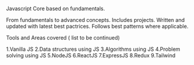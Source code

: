 Javascript Core based on fundamentals.

From fundamentals to advanced concepts.
Includes projects.
Written and updated with latest best pactrices.
Follows best patterns where applicable.

Tools and Areas covered ( list to be continued)

1.Vanilla JS
2.Data structures using JS
3.Algorithms using JS 
4.Problem solving using JS
5.NodeJS 
6.ReactJS
7.ExpressJS
8.Redux
9.Tailwind
